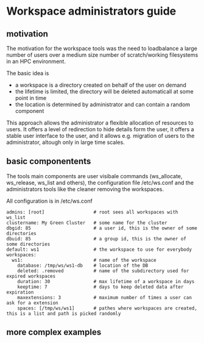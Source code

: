 # Workspace administrators guide


## motivation

The motivation for the workspace tools was the need to loadbalance a large number of users
over a medium size number of scratch/working filesystems in an HPC environment.

The basic idea is 

- a workspace is a directory created on behalf of the user on demand
- the lifetime is limited, the directory will be deleted automaticall at some point in time
- the location is determined by administrator and can contain a random component

This approach allows the administrator a flexible allocation of resources to users.
It offers a level of redirection to hide details form the user, it offers a stable
user interface to the user, and it allows e.g. migration of users to the administrator,
altough only in large time scales.

## basic componentents

The tools main components are user visibale commands (ws_allocate, ws_release, ws_list and others),
the configuration file /etc/ws.conf and the administrators tools like the cleaner removing
the workspaces.

All configuration is in /etc/ws.conf

```
admins: [root]					# root sees all workspaces with ws_list
clustername: My Green Cluster	# some name for the cluster
dbgid: 85						# a user id, this is the owner of some directories
dbuid: 85						# a group id, this is the owner of some directories
default: ws1					# the workspace to use for everybody
workspaces:
  ws1:							# name of the workspace
    database: /tmp/ws/ws1-db	# location of the DB
    deleted: .removed			# name of the subdirectory used for expired workspaces
    duration: 30				# max lifetime of a workspace in days
    keeptime: 7					# days to keep deleted data after expiration
    maxextensions: 3			# maximum number of times a user can ask for a extension
    spaces: [/tmp/ws/ws1]		# pathes where workspaces are created, this is a list and path is picked randomly
```

## more complex examples
